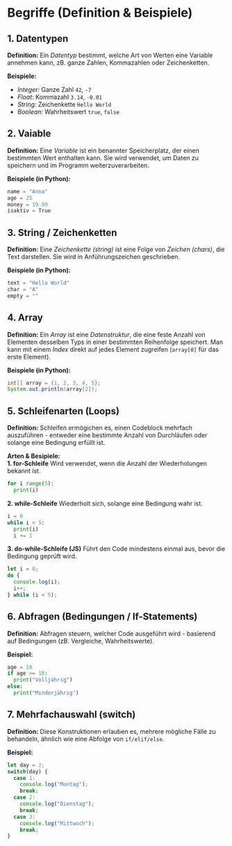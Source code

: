 # Begriffe (Definition & Beispiele)


## 1. Datentypen
**Definition:** Ein *Datentyp* bestimmt, welche Art von Werten eine Variable annehmen kann, zB. ganze Zahlen, Kommazahlen oder Zeichenketten.

**Beispiele:**
- *Integer:* Ganze Zahl `42`, `-7`
- *Float:* Kommazahl `3.14`, `-0.01`
- *String:* Zeichenkette `Hello World`
- *Boolean:* Wahrheitswert `true`, `false`


## 2. Vaiable
**Definition:** Eine *Variable* ist ein benannter Speicherplatz, der einen bestimmten Wert enthalten kann. Sie wird verwendet, um Daten zu speichern und im Programm weiterzuverarbeiten.

**Beispiele (in Python):**
```py
name = "Anna"
age = 25
money = 19.99
isaktiv = True
```


## 3. String / Zeichenketten
**Definition:** Eine *Zeichenkette (string)* ist eine Folge von *Zeichen (chars)*, die Text darstellen. Sie wird in Anführungszeichen geschrieben.

**Beispiele (in Python):**
```py
text = "Hello World"
char = "A"
empty = ""
```


## 4. Array
**Definition:** Ein *Array* ist eine *Datenstruktur*, die eine feste Anzahl von Elementen desselben Typs in einer bestimmten Reihenfolge speichert. Man kann mit einem *Index* direkt auf jedes Element zugreifen (`array[0]` für das erste Element).

**Beispiele (in Python):**
```java
int[] array = {1, 2, 3, 4, 5};
System.out.println(array[2]);
```


## 5. Schleifenarten (Loops)
**Definition:** Schleifen ermögichen es, einen Codeblock mehrfach auszuführen - entweder eine bestimmte Anzahl von Durchläufen oder solange eine Bedingung erfüllt ist.

**Arten & Besipiele:**  
**1. for-Schleife** Wird verwendet, wenn die Anzahl der Wiederholungen bekannt ist.
```py
for i range(5):
  print(i)
```

**2. while-Schleife** Wiederholt sich, solange eine Bedingung wahr ist.
```py
i = 0
while i < 5:
  print(i)
  i += 1
```

**3. do-while-Schleife (JS)** Führt den Code mindestens einmal aus, bevor die Bedingung geprüft wird.
```js
let i = 0;
do {
  console.log(i);
  i++;
} while (i < 5);
```

## 6. Abfragen (Bedingungen / If-Statements)
**Definition:** Abfragen steuern, welcher Code ausgeführt wird - basierend auf Bedingungen (zB. Vergleiche, Wahrheitswerte).

**Beispiel:**
```py
age = 18
if age >= 18:
  print("Volljährig")
else:
  print("Minderjährig")
```

## 7. Mehrfachauswahl (switch)
**Definition:** Diese Konstruktionen erlauben es, mehrere mögliche Fälle zu behandeln, ähnlich wie eine Abfolge von `if/elif/else`.

**Beispiel:**
```js
let day = 2;
switch(day) {
  case 1:
    console.log("Montag");
    break;
  case 2:
    console.log("Dienstag");
    break;
  case 3:
    console.log("Mittwoch");
    break;
}
```